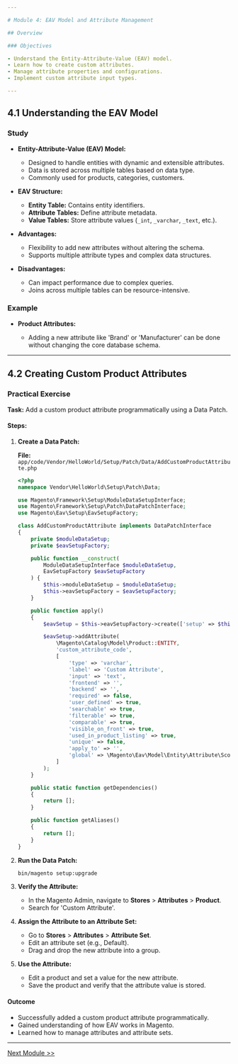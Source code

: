 ```yaml
---

# Module 4: EAV Model and Attribute Management

## Overview

### Objectives

- Understand the Entity-Attribute-Value (EAV) model.
- Learn how to create custom attributes.
- Manage attribute properties and configurations.
- Implement custom attribute input types.

---
```


## 4.1 Understanding the EAV Model

### Study

- **Entity-Attribute-Value (EAV) Model:**

  - Designed to handle entities with dynamic and extensible attributes.
  - Data is stored across multiple tables based on data type.
  - Commonly used for products, categories, customers.

- **EAV Structure:**

  - **Entity Table:** Contains entity identifiers.
  - **Attribute Tables:** Define attribute metadata.
  - **Value Tables:** Store attribute values (`_int`, `_varchar`, `_text`, etc.).

- **Advantages:**

  - Flexibility to add new attributes without altering the schema.
  - Supports multiple attribute types and complex data structures.

- **Disadvantages:**

  - Can impact performance due to complex queries.
  - Joins across multiple tables can be resource-intensive.

### Example

- **Product Attributes:**

  - Adding a new attribute like 'Brand' or 'Manufacturer' can be done without changing the core database schema.

---

## 4.2 Creating Custom Product Attributes

### Practical Exercise

**Task:** Add a custom product attribute programmatically using a Data Patch.

#### Steps:

1. **Create a Data Patch:**

   **File:** `app/code/Vendor/HelloWorld/Setup/Patch/Data/AddCustomProductAttribute.php`

   ```php
   <?php
   namespace Vendor\HelloWorld\Setup\Patch\Data;

   use Magento\Framework\Setup\ModuleDataSetupInterface;
   use Magento\Framework\Setup\Patch\DataPatchInterface;
   use Magento\Eav\Setup\EavSetupFactory;

   class AddCustomProductAttribute implements DataPatchInterface
   {
       private $moduleDataSetup;
       private $eavSetupFactory;

       public function __construct(
           ModuleDataSetupInterface $moduleDataSetup,
           EavSetupFactory $eavSetupFactory
       ) {
           $this->moduleDataSetup = $moduleDataSetup;
           $this->eavSetupFactory = $eavSetupFactory;
       }

       public function apply()
       {
           $eavSetup = $this->eavSetupFactory->create(['setup' => $this->moduleDataSetup]);

           $eavSetup->addAttribute(
               \Magento\Catalog\Model\Product::ENTITY,
               'custom_attribute_code',
               [
                   'type' => 'varchar',
                   'label' => 'Custom Attribute',
                   'input' => 'text',
                   'frontend' => '',
                   'backend' => '',
                   'required' => false,
                   'user_defined' => true,
                   'searchable' => true,
                   'filterable' => true,
                   'comparable' => true,
                   'visible_on_front' => true,
                   'used_in_product_listing' => true,
                   'unique' => false,
                   'apply_to' => '',
                   'global' => \Magento\Eav\Model\Entity\Attribute\ScopedAttributeInterface::SCOPE_GLOBAL,
               ]
           );
       }

       public static function getDependencies()
       {
           return [];
       }

       public function getAliases()
       {
           return [];
       }
   }
   ```

2. **Run the Data Patch:**

   ```bash
   bin/magento setup:upgrade
   ```

3. **Verify the Attribute:**

   - In the Magento Admin, navigate to **Stores** > **Attributes** > **Product**.
   - Search for 'Custom Attribute'.

4. **Assign the Attribute to an Attribute Set:**

   - Go to **Stores** > **Attributes** > **Attribute Set**.
   - Edit an attribute set (e.g., Default).
   - Drag and drop the new attribute into a group.

5. **Use the Attribute:**

   - Edit a product and set a value for the new attribute.
   - Save the product and verify that the attribute value is stored.

#### Outcome

- Successfully added a custom product attribute programmatically.
- Gained understanding of how EAV works in Magento.
- Learned how to manage attributes and attribute sets.

---

[Next Module >>](module5.md)